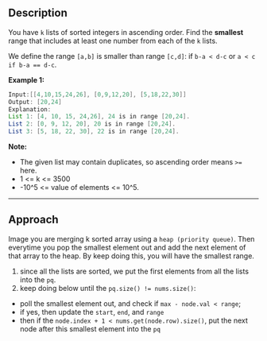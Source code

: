 ## Description

You have `k` lists of sorted integers in ascending order. Find the **smallest** range that includes at least one number from each of the `k` lists.

We define the range `[a,b]` is smaller than range `[c,d]`: if `b-a < d-c` or `a < c if b-a == d-c`.

**Example 1:**
```java
Input:[[4,10,15,24,26], [0,9,12,20], [5,18,22,30]]
Output: [20,24]
Explanation: 
List 1: [4, 10, 15, 24,26], 24 is in range [20,24].
List 2: [0, 9, 12, 20], 20 is in range [20,24].
List 3: [5, 18, 22, 30], 22 is in range [20,24].
```

**Note:**
* The given list may contain duplicates, so ascending order means `>=` here.
* 1 <= k <= 3500
* -10^5 <= value of elements <= 10^5.

*** 

## Approach
Image you are merging k sorted array using a `heap (priority queue)`. Then everytime you pop the smallest element out and add the next element of that array to the heap. By keep doing this, you will have the smallest range.

1. since all the lists are sorted, we put the first elements from all the lists into the `pq`.
2. keep doing below until the `pq.size() != nums.size()`:
* poll the smallest element out, and check if `max - node.val < range`;
* if yes, then update the `start`, `end`, and `range`
* then if the `node.index + 1 < nums.get(node.row).size()`, put the next node after this smallest element into the `pq`